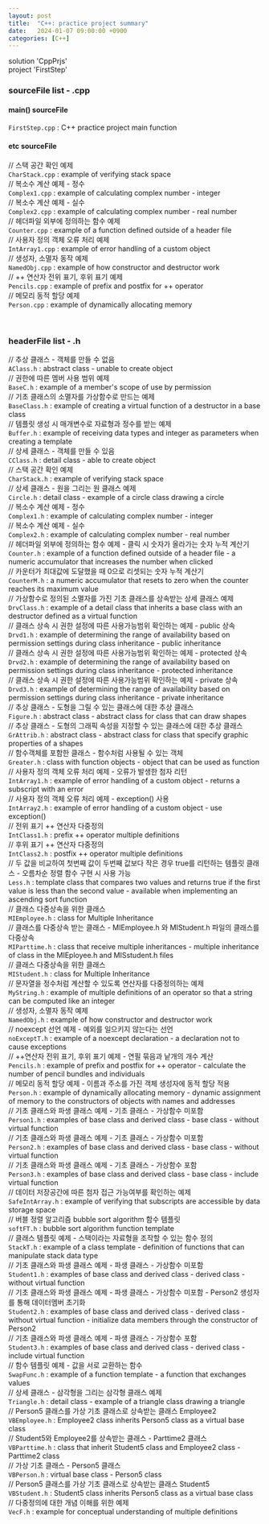 ```yaml
---
layout: post
title:  "C++: practice project summary"
date:   2024-01-07 09:00:00 +0900
categories: [C++]
---
```


solution 'CppPrjs'   
project 'FirstStep'   
   
### sourceFile list - .cpp   
#### main() sourceFile   
`FirstStep.cpp` : C++ practice project main function   
   
#### etc sourceFile   
// 스택 공간 확인 예제   
`CharStack.cpp` : example of verifying stack space   
// 복소수 계산 예제 - 정수   
`Complex1.cpp` : example of calculating complex number - integer   
// 복소수 계산 예제 - 실수   
`Complex2.cpp` : example of calculating complex number - real number   
// 헤더파일 외부에 정의하는 함수 예제   
`Counter.cpp` : example of a function defined outside of a header file   
// 사용자 정의 객체 오류 처리 예제   
`IntArray1.cpp` : example of error handling of a custom object   
// 생성자, 소멸자 동작 예제   
`NamedObj.cpp` : example of how constructor and destructor work   
// ++ 연산자 전위 표기, 후위 표기 예제   
`Pencils.cpp` : example of prefix and postfix for ++ operator   
// 메모리 동적 할당 예제   
`Person.cpp` : example of dynamically allocating memory   
   
<br />
   
### headerFile list - .h   
// 추상 클래스 - 객체를 만들 수 없음   
`AClass.h` : abstract class - unable to create object   
// 권한에 따른 멤버 사용 범위 예제   
`BaseC.h` : example of a member's scope of use by permission   
// 기초 클래스의 소멸자를 가상함수로 만드는 예제   
`BaseClass.h` : example of creating a virtual function of a destructor in a base class   
// 템플릿 생성 시 매개변수로 자료형과 정수를 받는 예제   
`Buffer.h` : example of receiving data types and integer as parameters when creating a template   
// 상세 클래스 - 객체를 만들 수 있음   
`CClass.h` : detail class - able to create object   
// 스택 공간 확인 예제   
`CharStack.h` : example of verifying stack space   
// 상세 클래스 - 원을 그리는 원 클래스 예제   
`Circle.h` : detail class - example of a circle class drawing a circle   
// 복소수 계산 예제 - 정수   
`Complex1.h` : example of calculating complex number - integer   
// 복소수 계산 예제 - 실수   
`Complex2.h` : example of calculating complex number - real number   
// 헤더파일 외부에 정의하는 함수 예제 - 클릭 시 숫자가 올라가는 숫자 누적 계산기   
`Counter.h` : example of a function defined outside of a header file - a numeric accumulator that increases the number when clicked   
// 카운터가 최대값에 도달했을 때 0으로 리셋되는 숫자 누적 계산기   
`CounterM.h` : a numeric accumulator that resets to zero when the counter reaches its maximum value   
// 가상함수로 정의된 소멸자를 가진 기초 클래스를 상속받는 상세 클래스 예제   
`DrvClass.h` : example of a detail class that inherits a base class with an destructor defined as a virtual function   
// 클래스 상속 시 권한 설정에 따른 사용가능범위 확인하는 예제 - public 상속   
`Drvd1.h` : example of determining the range of availability based on permission settings during class inheritance - public inheritance   
// 클래스 상속 시 권한 설정에 따른 사용가능범위 확인하는 예제 - protected 상속   
`Drvd2.h` : example of determining the range of availability based on permission settings during class inheritance - protected inheritance   
// 클래스 상속 시 권한 설정에 따른 사용가능범위 확인하는 예제 - private 상속   
`Drvd3.h` : example of determining the range of availability based on permission settings during class inheritance - private inheritance   
// 추상 클래스 - 도형을 그릴 수 있는 클래스에 대한 추상 클래스   
`Figure.h` : abstract class - abstract class for class that can draw shapes   
// 추상 클래스 - 도형의 그래픽 속성을 지정할 수 있는 클래스에 대한 추상 클래스   
`GrAttrib.h` : abstract class - abstract class for class that specify graphic properties of a shapes   
// 함수객체를 포함한 클래스 - 함수처럼 사용될 수 있는 객체   
`Greater.h` : class with function objects - object that can be used as function   
// 사용자 정의 객체 오류 처리 예제 - 오류가 발생한 첨자 리턴   
`IntArray1.h` : example of error handling of a custom object - returns a subscript with an error   
// 사용자 정의 객체 오류 처리 예제 - exception() 사용   
`IntArray2.h` : example of error handling of a custom object - use exception()   
// 전위 표기 ++ 연산자 다중정의   
`IntClass1.h` : prefix ++ operator multiple definitions   
// 후위 표기 ++ 연산자 다중정의   
`IntClass2.h` : postfix ++ operator multiple definitions   
// 두 값을 비교하여 첫번째 값이 두번째 값보다 작은 경우 true를 리턴하는 템플릿 클래스 - 오름차순 정렬 함수 구현 시 사용 가능   
`Less.h` : template class that compares two values and returns true if the first value is less than the second value - available when implementing an ascending sort function   
// 클래스 다중상속을 위한 클래스   
`MIEmployee.h` : class for Multiple Inheritance   
// 클래스를 다중상속 받는 클래스 - MIEmployee.h 와 MIStudent.h 파일의 클래스를 다중상속   
`MIParttime.h` : class that receive multiple inheritances - multiple inheritance of class in the MIEployee.h and MISstudent.h files   
// 클래스 다중상속을 위한 클래스   
`MIStudent.h` : class for Multiple Inheritance   
// 문자열을 정수처럼 계산할 수 있도록 연산자를 다중정의하는 예제   
`MyString.h` : example of multiple definitions of an operator so that a string can be computed like an integer   
// 생성자, 소멸자 동작 예제   
`NamedObj.h` : example of how constructor and destructor work   
// noexcept 선언 예제 - 예외를 일으키지 않는다는 선언   
`noExceptT.h` : example of a noexcept declaration - a declaration not to cause exceptions   
// ++연산자 전위 표기, 후위 표기 예제 - 연필 묶음과 낱개의 개수 계산   
`Pencils.h` : example of prefix and postfix for ++ operator - calculate the number of pencil bundles and individuals   
// 메모리 동적 할당 예제 - 이름과 주소를 가진 객체 생성자에 동적 할당 적용   
`Person.h` : example of dynamically allocating memory - dynamic assignment of memory to the constructors of objects with names and addresses   
// 기초 클래스와 파생 클래스 예제 - 기초 클래스 - 가상함수 미포함   
`Person1.h` : examples of base class and derived class - base class - without virtual function   
// 기초 클래스와 파생 클래스 예제 - 기초 클래스 - 가상함수 미포함   
`Person2.h` : examples of base class and derived class - base class - without virtual function   
// 기초 클래스와 파생 클래스 예제 - 기초 클래스 - 가상함수 포함   
`Person3.h` : examples of base class and derived class - base class - include virtual function   
// 데이터 저장공간에 따른 첨자 접근 가능여부를 확인하는 예제   
`SafeIntArray.h` : example of verifying that subscripts are accessible by data storage space   
// 버블 정렬 알고리즘 bubble sort algorithm 함수 템플릿   
`softFT.h` : bubble sort algorithm function template   
// 클래스 템플릿 예제 - 스택이라는 자료형을 조작할 수 있는 함수 정의   
`StackT.h` : example of a class template - definition of functions that can manipulate stack data type   
// 기초 클래스와 파생 클래스 예제 - 파생 클래스 - 가상함수 미포함   
`Student1.h` : examples of base class and derived class - derived class - without virtual function   
// 기초 클래스와 파생 클래스 예제 - 파생 클래스 - 가상함수 미포함 - Person2 생성자를 통해 데이터멤버 초기화   
`Student2.h` : examples of base class and derived class - derived class - without virtual function - initialize data members through the constructor of Person2   
// 기초 클래스와 파생 클래스 예제 - 파생 클래스 - 가상함수 포함   
`Student3.h` : examples of base class and derived class - derived class - include virtual function   
// 함수 템플릿 예제 - 값을 서로 교환하는 함수   
`SwapFunc.h` : example of a function template - a function that exchanges values   
// 상세 클래스 - 삼각형을 그리는 삼각형 클래스 예제   
`Triangle.h` : detail class - example of a triangle class drawing a triangle   
// Person5 클래스를 가상 기초 클래스로 상속받는 클래스 Employee2   
`VBEmployee.h` : Employee2 class inherits Person5 class as a virtual base class   
// Student5와 Employee2를 상속받는 클래스 - Parttime2 클래스   
`VBParttime.h` : class that inherit Student5 class and Employee2 class - Parttime2 class   
// 가상 기초 클래스 - Person5 클래스   
`VBPerson.h` : virtual base class - Person5 class   
// Person5 클래스를 가상 기초 클래스로 상속받는 클래스 Student5   
`VBStudent.h` : Student5 class inherits Person5 class as a virtual base class   
// 다중정의에 대한 개념 이해를 위한 예제   
`VecF.h` : example for conceptual understanding of multiple definitions   
   